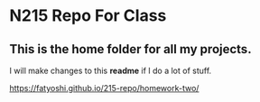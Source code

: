 # N215 Repo For Class

## This is the home folder for all my projects.

I will make changes to this **readme** if I do a lot of stuff.

https://fatyoshi.github.io/215-repo/homework-two/ 
